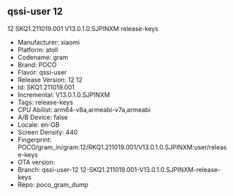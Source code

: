 ## qssi-user 12
12 SKQ1.211019.001 V13.0.1.0.SJPINXM release-keys
- Manufacturer: xiaomi
- Platform: atoll
- Codename: gram
- Brand: POCO
- Flavor: qssi-user
- Release Version: 12
12
- Id: SKQ1.211019.001
- Incremental: V13.0.1.0.SJPINXM
- Tags: release-keys
- CPU Abilist: arm64-v8a,armeabi-v7a,armeabi
- A/B Device: false
- Locale: en-GB
- Screen Density: 440
- Fingerprint: POCO/gram_in/gram:12/RKQ1.211019.001/V13.0.1.0.SJPINXM:user/release-keys
- OTA version: 
- Branch: qssi-user-12
12-SKQ1.211019.001-V13.0.1.0.SJPINXM-release-keys
- Repo: poco_gram_dump
